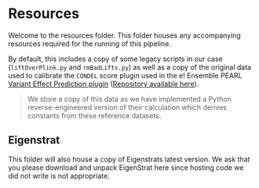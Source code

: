 # Resources

Welcome to the resources folder. This folder houses any accompanying resources required for the running of this pipeline.

By default, this includes a copy of some legacy scripts in our case (`liftOverPlink.py` and `rmBadLifts.py`) as well as a copy of the original data used to calibrate the `CONDEL` score plugin used in the e! Ensemble PEARL [Variant Effect Prediction plugin](https://m.ensembl.org/info/docs/tools/vep/script/vep_plugins.html) ([Repository available here](https://github.com/Ensembl/VEP_plugins/blob/release/104/Condel.pm)).
> We store a copy of this data as we have implemented a Python reverse-engineered version of their calculation which derives constants from these reference datasets.

## Eigenstrat
This folder will also house a copy of Eigenstrats latest version. We ask that you please download and unpack EigenStrat here since hosting code we did not write is not appropriate.